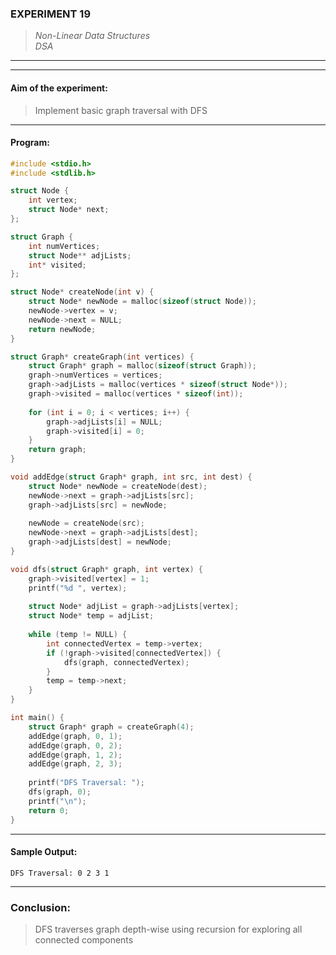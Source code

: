 ### **EXPERIMENT 19**
> *Non-Linear Data Structures*  
*DSA*

---
---

#### **Aim of the experiment:**
> Implement basic graph traversal with DFS

---

#### **Program:**
```c
#include <stdio.h>
#include <stdlib.h>

struct Node {
    int vertex;
    struct Node* next;
};

struct Graph {
    int numVertices;
    struct Node** adjLists;
    int* visited;
};

struct Node* createNode(int v) {
    struct Node* newNode = malloc(sizeof(struct Node));
    newNode->vertex = v;
    newNode->next = NULL;
    return newNode;
}

struct Graph* createGraph(int vertices) {
    struct Graph* graph = malloc(sizeof(struct Graph));
    graph->numVertices = vertices;
    graph->adjLists = malloc(vertices * sizeof(struct Node*));
    graph->visited = malloc(vertices * sizeof(int));
    
    for (int i = 0; i < vertices; i++) {
        graph->adjLists[i] = NULL;
        graph->visited[i] = 0;
    }
    return graph;
}

void addEdge(struct Graph* graph, int src, int dest) {
    struct Node* newNode = createNode(dest);
    newNode->next = graph->adjLists[src];
    graph->adjLists[src] = newNode;
    
    newNode = createNode(src);
    newNode->next = graph->adjLists[dest];
    graph->adjLists[dest] = newNode;
}

void dfs(struct Graph* graph, int vertex) {
    graph->visited[vertex] = 1;
    printf("%d ", vertex);
    
    struct Node* adjList = graph->adjLists[vertex];
    struct Node* temp = adjList;
    
    while (temp != NULL) {
        int connectedVertex = temp->vertex;
        if (!graph->visited[connectedVertex]) {
            dfs(graph, connectedVertex);
        }
        temp = temp->next;
    }
}

int main() {
    struct Graph* graph = createGraph(4);
    addEdge(graph, 0, 1);
    addEdge(graph, 0, 2);
    addEdge(graph, 1, 2);
    addEdge(graph, 2, 3);
    
    printf("DFS Traversal: ");
    dfs(graph, 0);
    printf("\n");
    return 0;
}
```

---

#### **Sample Output:**
```
DFS Traversal: 0 2 3 1 
```

---

### Conclusion:
> DFS traverses graph depth-wise using recursion for exploring all connected components